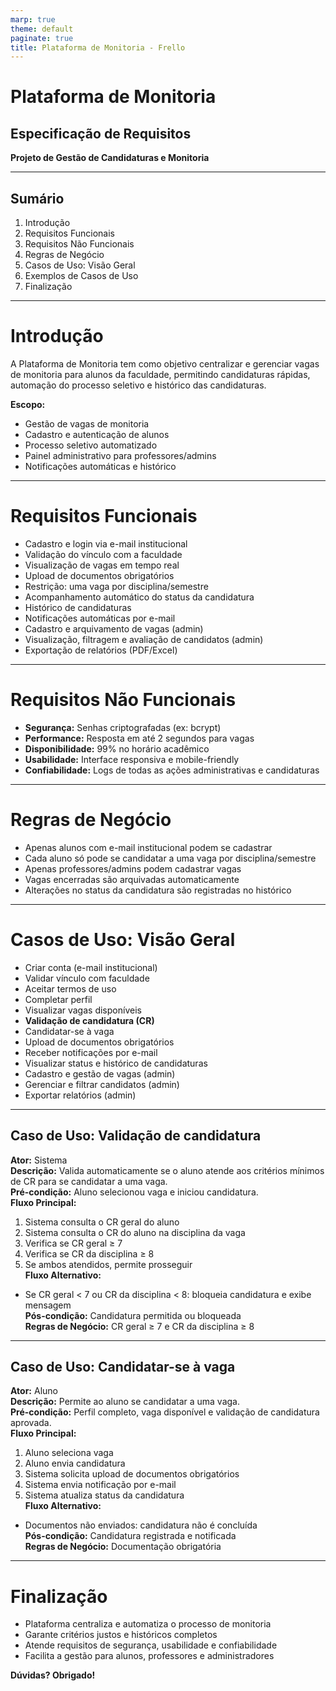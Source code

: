 ```yaml
---
marp: true
theme: default
paginate: true
title: Plataforma de Monitoria - Frello
---
```


# Plataforma de Monitoria  
## Especificação de Requisitos

**Projeto de Gestão de Candidaturas e Monitoria**

---

## Sumário

1. Introdução  
2. Requisitos Funcionais  
3. Requisitos Não Funcionais  
4. Regras de Negócio  
5. Casos de Uso: Visão Geral  
6. Exemplos de Casos de Uso  
7. Finalização

---

# Introdução

A Plataforma de Monitoria tem como objetivo centralizar e gerenciar vagas de monitoria para alunos da faculdade, permitindo candidaturas rápidas, automação do processo seletivo e histórico das candidaturas.

**Escopo:**
- Gestão de vagas de monitoria
- Cadastro e autenticação de alunos
- Processo seletivo automatizado
- Painel administrativo para professores/admins
- Notificações automáticas e histórico

---

# Requisitos Funcionais

- Cadastro e login via e-mail institucional
- Validação do vínculo com a faculdade
- Visualização de vagas em tempo real
- Upload de documentos obrigatórios
- Restrição: uma vaga por disciplina/semestre
- Acompanhamento automático do status da candidatura
- Histórico de candidaturas
- Notificações automáticas por e-mail
- Cadastro e arquivamento de vagas (admin)
- Visualização, filtragem e avaliação de candidatos (admin)
- Exportação de relatórios (PDF/Excel)

---

# Requisitos Não Funcionais

- **Segurança:** Senhas criptografadas (ex: bcrypt)
- **Performance:** Resposta em até 2 segundos para vagas
- **Disponibilidade:** 99% no horário acadêmico
- **Usabilidade:** Interface responsiva e mobile-friendly
- **Confiabilidade:** Logs de todas as ações administrativas e candidaturas

---

# Regras de Negócio

- Apenas alunos com e-mail institucional podem se cadastrar
- Cada aluno só pode se candidatar a uma vaga por disciplina/semestre
- Apenas professores/admins podem cadastrar vagas
- Vagas encerradas são arquivadas automaticamente
- Alterações no status da candidatura são registradas no histórico

---

# Casos de Uso: Visão Geral

- Criar conta (e-mail institucional)
- Validar vínculo com faculdade
- Aceitar termos de uso
- Completar perfil
- Visualizar vagas disponíveis
- **Validação de candidatura (CR)**
- Candidatar-se à vaga
- Upload de documentos obrigatórios
- Receber notificações por e-mail
- Visualizar status e histórico de candidaturas
- Cadastro e gestão de vagas (admin)
- Gerenciar e filtrar candidatos (admin)
- Exportar relatórios (admin)

---

## Caso de Uso: Validação de candidatura

**Ator:** Sistema  
**Descrição:** Valida automaticamente se o aluno atende aos critérios mínimos de CR para se candidatar a uma vaga.  
**Pré-condição:** Aluno selecionou vaga e iniciou candidatura.  
**Fluxo Principal:**  
1. Sistema consulta o CR geral do aluno  
2. Sistema consulta o CR do aluno na disciplina da vaga  
3. Verifica se CR geral ≥ 7  
4. Verifica se CR da disciplina ≥ 8  
5. Se ambos atendidos, permite prosseguir  
**Fluxo Alternativo:**  
- Se CR geral < 7 ou CR da disciplina < 8: bloqueia candidatura e exibe mensagem  
**Pós-condição:** Candidatura permitida ou bloqueada  
**Regras de Negócio:** CR geral ≥ 7 e CR da disciplina ≥ 8

---

## Caso de Uso: Candidatar-se à vaga

**Ator:** Aluno  
**Descrição:** Permite ao aluno se candidatar a uma vaga.  
**Pré-condição:** Perfil completo, vaga disponível e validação de candidatura aprovada.  
**Fluxo Principal:**  
1. Aluno seleciona vaga  
2. Aluno envia candidatura  
3. Sistema solicita upload de documentos obrigatórios  
4. Sistema envia notificação por e-mail  
5. Sistema atualiza status da candidatura  
**Fluxo Alternativo:**  
- Documentos não enviados: candidatura não é concluída  
**Pós-condição:** Candidatura registrada e notificada  
**Regras de Negócio:** Documentação obrigatória

---

# Finalização

- Plataforma centraliza e automatiza o processo de monitoria
- Garante critérios justos e históricos completos
- Atende requisitos de segurança, usabilidade e confiabilidade
- Facilita a gestão para alunos, professores e administradores

**Dúvidas? Obrigado!**